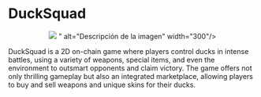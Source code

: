 # DuckSquad
<p align="center">
  <img src="https://drive.google.com/file/d/1QVzziWgLEXal8mig8f8j1oehepyDlGJd/view?usp=sharing"/>
" alt="Descripción de la imagen" width="300"/>
</p>
DuckSquad is a 2D on-chain game where players control ducks in intense battles, using a variety of weapons, special items, and even the environment to outsmart opponents and claim victory. The game offers not only thrilling gameplay but also an integrated marketplace, allowing players to buy and sell weapons and unique skins for their ducks.
